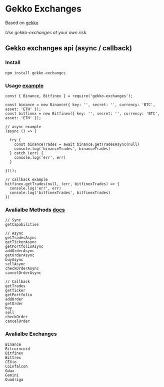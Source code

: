 # Gekko Exchanges

Based on [gekko](https://github.com/askmike/gekko)

*Use gekko-exchanges at your own risk.*   

## Gekko exchanges api (async / callback)

### Install
```
npm install gekko-exchanges
```

### Usage [example](example.js)
```
const { Binance, Bitfinex } = require('gekko-exchanges');

const binance = new Binance({ key: '', secret: '', currency: 'BTC', asset: 'ETH' });
const bitfinex = new Bitfinex({ key: '', secret: '', currency: 'BTC', asset: 'ETH' });

// async example
(async () => {

  try {
    const binanceTrades = await binance.getTradesAsync(null)
    console.log('binanceTrades', binanceTrades)
  } catch (err) {
    console.log('err', err)
  }

})();

// callback example
bitfinex.getTrades(null, (err, bitfinexTrades) => {
  console.log('err', err)
  console.log('bitfinexTrades', bitfinexTrades)
})
```

### Avalialbe Methods [docs](https://github.com/askmike/gekko/blob/develop/docs/extending/add_an_exchange.md)
```
// Sync
getCapabilities

// Async
getTradesAsync
getTickerAsync
getPortfolioAsync
addOrderAsync
getOrderAsync
buyAsync
sellAsync
checkOrderAsync
cancelOrderAsync

// Callback
getTrades
getTicker
getPortfolio
addOrder
getOrder
buy
sell
checkOrder
cancelOrder
```

### Avalialbe Exchanges
```
Binance
Bitcoincoid
Bitfinex
Bittrex
CEXio
Coinfalcon
Gdax
Gemini
Quadriga
```
